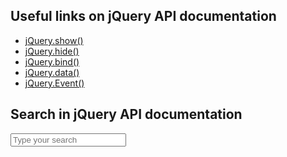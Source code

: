 
## Useful links on jQuery API documentation

-   [jQuery.show()](http://api.jquery.com/show/)
-   [jQuery.hide()](http://api.jquery.com/hide/)
-   [jQuery.bind()](http://api.jquery.com/bind/)
-   [jQuery.data()](http://api.jquery.com/data/)
-   [jQuery.Event()](http://api.jquery.com/category/events/event-object/)

## Search in jQuery API documentation

<form action="http://api.jquery.com/" method="get">
    <input type="text" name="s" value="" placeholder="Type your search" title="Type your search and press enter" />
</form>
